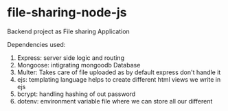 # file-sharing-node-js
Backend project as File sharing Application

Dependencies used:
1. Express: server side logic and routing
2. Mongoose: intigrating mongoodb Database
3. Multer: Takes care of file uploaded as by default express don't handle it
4. ejs: templating language helps to create different html views we write in ejs
5. bcrypt: handling hashing of out password
6. dotenv: environment variable file where we can store all our different
